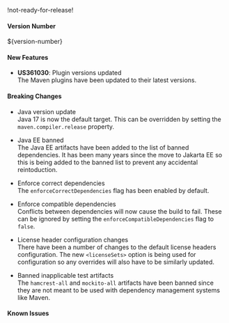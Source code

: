 !not-ready-for-release!

#### Version Number
${version-number}

#### New Features
- **US361030**: Plugin versions updated  
  The Maven plugins have been updated to their latest versions.

#### Breaking Changes
- Java version update  
  Java 17 is now the default target.  This can be overridden by setting the
  `maven.compiler.release` property.

- Java EE banned  
  The Java EE artifacts have been added to the list of banned dependencies.
  It has been many years since the move to Jakarta EE so this is being added to
  the banned list to prevent any accidental reintoduction.

- Enforce correct dependencies  
  The `enforceCorrectDependencies` flag has been enabled by default.

- Enforce compatible dependencies  
  Conflicts between dependencies will now cause the build to fail.  These can be
  ignored by setting the `enforceCompatibleDependencies` flag to `false`.

- License header configuration changes  
  There have been a number of changes to the default license headers configuration.
  The new `<licenseSets>` option is being used for configuration so any overrides
  will also have to be similarly updated.

- Banned inapplicable test artifacts  
  The `hamcrest-all` and `mockito-all` artifacts have been banned since they are
  not meant to be used with dependency management systems like Maven.

#### Known Issues
